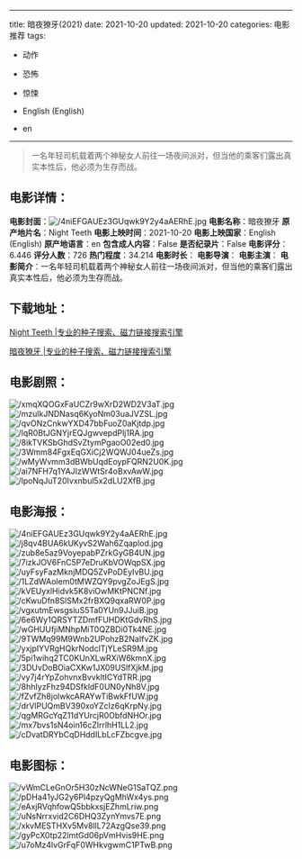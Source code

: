 
---
title: 暗夜獠牙(2021)
date: 2021-10-20
updated: 2021-10-20
categories: 电影推荐
tags:
- 动作
- 恐怖
- 惊悚

- English (English)
- en
---


> 一名年轻司机载着两个神秘女人前往一场夜间派对，但当他的乘客们露出真实本性后，他必须为生存而战。

## **电影详情**：

**电影封面**：<img src="https://image.tmdb.org/t/p/w200/4niEFGAUEz3GUqwk9Y2y4aAERhE.jpg" alt="/4niEFGAUEz3GUqwk9Y2y4aAERhE.jpg" title="/4niEFGAUEz3GUqwk9Y2y4aAERhE.jpg">
**电影名称**：暗夜獠牙
**原产地片名**：Night Teeth
**电影上映时间**：2021-10-20
**电影上映国家**：English (English)
**原产地语言**：en
**包含成人内容**：False
**是否纪录片**：False
**电影评分**：6.446
**评分人数**：726
**热门程度**：34.214
**电影时长**：
**电影导演**：
**电影主演**：
**电影简介**：一名年轻司机载着两个神秘女人前往一场夜间派对，但当他的乘客们露出真实本性后，他必须为生存而战。

## **下载地址**：
[Night Teeth |专业的种子搜索、磁力链接搜索引擎](https://movie.amd794.com:2083/?search=Night%20Teeth&ordering=&mode=match_phrase&page_size=10&page=1)

[暗夜獠牙 |专业的种子搜索、磁力链接搜索引擎](https://movie.amd794.com:2083/?search=%E6%9A%97%E5%A4%9C%E7%8D%A0%E7%89%99&ordering=&mode=match_phrase&page_size=10&page=1)
 

## **电影剧照**：
<img src="https://image.tmdb.org/t/p/original/xmqXQOGxFaUCZr9wXrD2WD2V3aT.jpg" alt="/xmqXQOGxFaUCZr9wXrD2WD2V3aT.jpg" title="/xmqXQOGxFaUCZr9wXrD2WD2V3aT.jpg"><img src="https://image.tmdb.org/t/p/original/mzulkJNDNasq6KyoNm03uaJVZSL.jpg" alt="/mzulkJNDNasq6KyoNm03uaJVZSL.jpg" title="/mzulkJNDNasq6KyoNm03uaJVZSL.jpg"><img src="https://image.tmdb.org/t/p/original/qvONzCnkwYXD47bbFuoZ0aKjtdp.jpg" alt="/qvONzCnkwYXD47bbFuoZ0aKjtdp.jpg" title="/qvONzCnkwYXD47bbFuoZ0aKjtdp.jpg"><img src="https://image.tmdb.org/t/p/original/lqR0BtJGNYjrEQJgwvepdPlj1RA.jpg" alt="/lqR0BtJGNYjrEQJgwvepdPlj1RA.jpg" title="/lqR0BtJGNYjrEQJgwvepdPlj1RA.jpg"><img src="https://image.tmdb.org/t/p/original/8ikTVKSbGhdSvZtymPgaoO02ed0.jpg" alt="/8ikTVKSbGhdSvZtymPgaoO02ed0.jpg" title="/8ikTVKSbGhdSvZtymPgaoO02ed0.jpg"><img src="https://image.tmdb.org/t/p/original/3Wmm84FgxEqGXiCj2WQWJ04ueZs.jpg" alt="/3Wmm84FgxEqGXiCj2WQWJ04ueZs.jpg" title="/3Wmm84FgxEqGXiCj2WQWJ04ueZs.jpg"><img src="https://image.tmdb.org/t/p/original/wMyWvmm3dBWbUqdEoypFQRN2U0K.jpg" alt="/wMyWvmm3dBWbUqdEoypFQRN2U0K.jpg" title="/wMyWvmm3dBWbUqdEoypFQRN2U0K.jpg"><img src="https://image.tmdb.org/t/p/original/ai7NFH7q1YAJIzWWtSr4oBxvAwW.jpg" alt="/ai7NFH7q1YAJIzWWtSr4oBxvAwW.jpg" title="/ai7NFH7q1YAJIzWWtSr4oBxvAwW.jpg"><img src="https://image.tmdb.org/t/p/original/lpoNqJuT20Ivxnbul5x2dLU2XfB.jpg" alt="/lpoNqJuT20Ivxnbul5x2dLU2XfB.jpg" title="/lpoNqJuT20Ivxnbul5x2dLU2XfB.jpg">

## **电影海报**：
<img src="https://image.tmdb.org/t/p/original/4niEFGAUEz3GUqwk9Y2y4aAERhE.jpg" alt="/4niEFGAUEz3GUqwk9Y2y4aAERhE.jpg" title="/4niEFGAUEz3GUqwk9Y2y4aAERhE.jpg"><img src="https://image.tmdb.org/t/p/original/j8qv4BUA6kUKyvS2Wah6Zqaplod.jpg" alt="/j8qv4BUA6kUKyvS2Wah6Zqaplod.jpg" title="/j8qv4BUA6kUKyvS2Wah6Zqaplod.jpg"><img src="https://image.tmdb.org/t/p/original/zub8e5az9VoyepabPZrkGyGB4UN.jpg" alt="/zub8e5az9VoyepabPZrkGyGB4UN.jpg" title="/zub8e5az9VoyepabPZrkGyGB4UN.jpg"><img src="https://image.tmdb.org/t/p/original/7izkJOV6FnC5P7eDruKbVOWqpSX.jpg" alt="/7izkJOV6FnC5P7eDruKbVOWqpSX.jpg" title="/7izkJOV6FnC5P7eDruKbVOWqpSX.jpg"><img src="https://image.tmdb.org/t/p/original/uyFsyFazMknjMDQ5ZvPoDEyIvBU.jpg" alt="/uyFsyFazMknjMDQ5ZvPoDEyIvBU.jpg" title="/uyFsyFazMknjMDQ5ZvPoDEyIvBU.jpg"><img src="https://image.tmdb.org/t/p/original/1LZdWAolem0tMWZQY9pvgZoJEgS.jpg" alt="/1LZdWAolem0tMWZQY9pvgZoJEgS.jpg" title="/1LZdWAolem0tMWZQY9pvgZoJEgS.jpg"><img src="https://image.tmdb.org/t/p/original/kVEUyxlHidvk5K8viOwMKtPNCNf.jpg" alt="/kVEUyxlHidvk5K8viOwMKtPNCNf.jpg" title="/kVEUyxlHidvk5K8viOwMKtPNCNf.jpg"><img src="https://image.tmdb.org/t/p/original/cKwuDfn8SlSMx2frBXQ9qxaRW0P.jpg" alt="/cKwuDfn8SlSMx2frBXQ9qxaRW0P.jpg" title="/cKwuDfn8SlSMx2frBXQ9qxaRW0P.jpg"><img src="https://image.tmdb.org/t/p/original/vgxutmEwsgsiuS5Ta0YUn9JJuiB.jpg" alt="/vgxutmEwsgsiuS5Ta0YUn9JJuiB.jpg" title="/vgxutmEwsgsiuS5Ta0YUn9JJuiB.jpg"><img src="https://image.tmdb.org/t/p/original/6e6Wy1QRSYTZDmfFUHDKtGdvRhS.jpg" alt="/6e6Wy1QRSYTZDmfFUHDKtGdvRhS.jpg" title="/6e6Wy1QRSYTZDmfFUHDKtGdvRhS.jpg"><img src="https://image.tmdb.org/t/p/original/wGHUUfjiMNhpMiT0QZBDi0Tk4NE.jpg" alt="/wGHUUfjiMNhpMiT0QZBDi0Tk4NE.jpg" title="/wGHUUfjiMNhpMiT0QZBDi0Tk4NE.jpg"><img src="https://image.tmdb.org/t/p/original/9TWMq99M9Wnb2UPohzB2NaIfvZK.jpg" alt="/9TWMq99M9Wnb2UPohzB2NaIfvZK.jpg" title="/9TWMq99M9Wnb2UPohzB2NaIfvZK.jpg"><img src="https://image.tmdb.org/t/p/original/yxjpIYVRgHQkrNodclTjYLeSR9M.jpg" alt="/yxjpIYVRgHQkrNodclTjYLeSR9M.jpg" title="/yxjpIYVRgHQkrNodclTjYLeSR9M.jpg"><img src="https://image.tmdb.org/t/p/original/5pi1wihq2TC0KUnXLwRXiW6kmnX.jpg" alt="/5pi1wihq2TC0KUnXLwRXiW6kmnX.jpg" title="/5pi1wihq2TC0KUnXLwRXiW6kmnX.jpg"><img src="https://image.tmdb.org/t/p/original/3DUvDoBOiaCXKw1JX09USlfXjkM.jpg" alt="/3DUvDoBOiaCXKw1JX09USlfXjkM.jpg" title="/3DUvDoBOiaCXKw1JX09USlfXjkM.jpg"><img src="https://image.tmdb.org/t/p/original/vy7j4rYpZohvnxBvvkltICYdTRR.jpg" alt="/vy7j4rYpZohvnxBvvkltICYdTRR.jpg" title="/vy7j4rYpZohvnxBvvkltICYdTRR.jpg"><img src="https://image.tmdb.org/t/p/original/8hhIyzFhz94DSfkldF0UN0yNh8V.jpg" alt="/8hhIyzFhz94DSfkldF0UN0yNh8V.jpg" title="/8hhIyzFhz94DSfkldF0UN0yNh8V.jpg"><img src="https://image.tmdb.org/t/p/original/fZvfZh8jolwkcARAYwTiBwkFfUW.jpg" alt="/fZvfZh8jolwkcARAYwTiBwkFfUW.jpg" title="/fZvfZh8jolwkcARAYwTiBwkFfUW.jpg"><img src="https://image.tmdb.org/t/p/original/drVlPUQmBV390xoYZcIz6qKrpNy.jpg" alt="/drVlPUQmBV390xoYZcIz6qKrpNy.jpg" title="/drVlPUQmBV390xoYZcIz6qKrpNy.jpg"><img src="https://image.tmdb.org/t/p/original/qgMRGcYqZ11dYUrcjR0ObfdNHOr.jpg" alt="/qgMRGcYqZ11dYUrcjR0ObfdNHOr.jpg" title="/qgMRGcYqZ11dYUrcjR0ObfdNHOr.jpg"><img src="https://image.tmdb.org/t/p/original/mx7bvs1sN4oin16cZlrrlhH1LL2.jpg" alt="/mx7bvs1sN4oin16cZlrrlhH1LL2.jpg" title="/mx7bvs1sN4oin16cZlrrlhH1LL2.jpg"><img src="https://image.tmdb.org/t/p/original/cDvatDRYbCqDHddILbLcFZbcgve.jpg" alt="/cDvatDRYbCqDHddILbLcFZbcgve.jpg" title="/cDvatDRYbCqDHddILbLcFZbcgve.jpg">

## **电影图标**：
<img src="https://image.tmdb.org/t/p/original/vWmCLeGnOr5H30zNcWNeG1SaTQZ.png" alt="/vWmCLeGnOr5H30zNcWNeG1SaTQZ.png" title="/vWmCLeGnOr5H30zNcWNeG1SaTQZ.png"><img src="https://image.tmdb.org/t/p/original/pDHa41yJG2y6Pl4pzyQgMhWx4ys.png" alt="/pDHa41yJG2y6Pl4pzyQgMhWx4ys.png" title="/pDHa41yJG2y6Pl4pzyQgMhWx4ys.png"><img src="https://image.tmdb.org/t/p/original/eAxjRVqhfowQ5bbkxsjEZhmLriw.png" alt="/eAxjRVqhfowQ5bbkxsjEZhmLriw.png" title="/eAxjRVqhfowQ5bbkxsjEZhmLriw.png"><img src="https://image.tmdb.org/t/p/original/uNsNrrxvid2C6DHQ3ZynYmvs7E.png" alt="/uNsNrrxvid2C6DHQ3ZynYmvs7E.png" title="/uNsNrrxvid2C6DHQ3ZynYmvs7E.png"><img src="https://image.tmdb.org/t/p/original/xkvMESTHXv5Mv8llL72AzgQse39.png" alt="/xkvMESTHXv5Mv8llL72AzgQse39.png" title="/xkvMESTHXv5Mv8llL72AzgQse39.png"><img src="https://image.tmdb.org/t/p/original/gyPcX0tp22lmtGd06pVmHvis9HE.png" alt="/gyPcX0tp22lmtGd06pVmHvis9HE.png" title="/gyPcX0tp22lmtGd06pVmHvis9HE.png"><img src="https://image.tmdb.org/t/p/original/u7oMz4lvGrFqF0WHkvgwmC1PTwB.png" alt="/u7oMz4lvGrFqF0WHkvgwmC1PTwB.png" title="/u7oMz4lvGrFqF0WHkvgwmC1PTwB.png">
